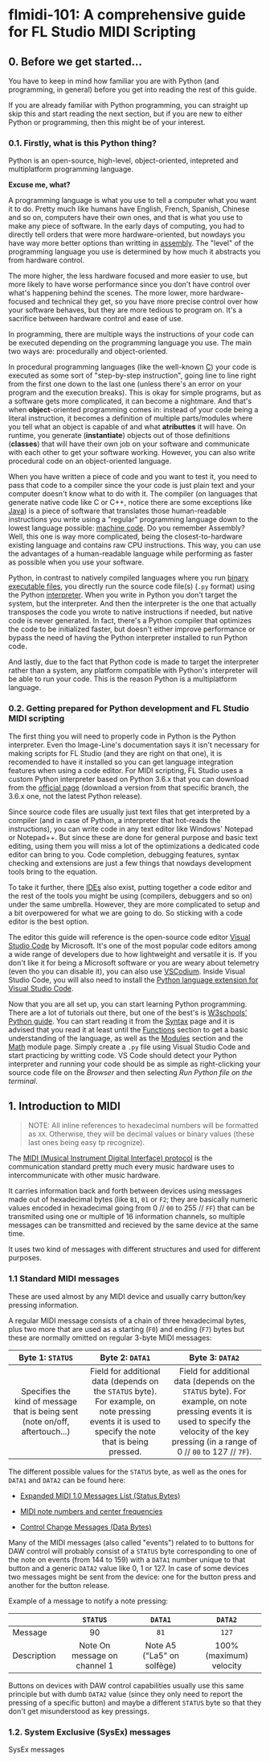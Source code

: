 # flmidi-101: A comprehensive guide for FL Studio MIDI Scripting

## 0. Before we get started...

You have to keep in mind how familiar you are with Python (and programming, in general) before you get into reading the rest of this guide.

If you are already familiar with Python programming, you can straight up skip this and start reading the next section, but if you are new to either Python or programming, then this might be of your interest.

### 0.1. Firstly, what is this Python thing?

Python is an open-source, high-level, object-oriented, intepreted and multiplatform programming language.

**Excuse me, what?**

A programming language is what you use to tell a computer what you want it to do. Pretty much like humans have English, French, Spanish, Chinese and so on, computers have their own ones, and that is what you use to make any piece of software. In the early days of computing, you had to directly tell orders that were more hardware-oriented, but nowdays you have way more better options than writting in [assembly](https://en.wikipedia.org/wiki/Assembly_language). The "level" of the programming language you use is determined by how much it abstracts you from hardware control.

The more higher, the less hardware focused and more easier to use, but more likely to have worse performance since you don't have control over what's happening behind the scenes. The more lower, more hardware-focused and technical they get, so you have more precise control over how your software behaves, but they are more tedious to program on. It's a sacrifice between hardware control and ease of use.

In programming, there are multiple ways the instructions of your code can be executed depending on the programming language you use. The main two ways are: procedurally and object-oriented.

In procedural programming languages (like the well-known [C](https://en.wikipedia.org/wiki/C_(programming_language))) your code is executed as some sort of "step-by-step instruction", going line to line right from the first one down to the last one (unless there's an error on your program and the execution breaks). This is okay for simple programs, but as a software gets more complicated, it can become a nightmare. And that's when **object**-oriented programming comes in: instead of your code being a literal instruction, it becomes a definition of multiple parts/modules where you tell what an object is capable of and what **atributtes** it will have. On runtime, you generate (**instantiate**) objects out of those definitions (**classes**) that will have their own job on your software and communicate with each other to get your software working. However, you can also write procedural code on an object-oriented language.

When you have written a piece of code and you want to test it, you need to pass that code to a compiler since the your code is just plain text and your computer doesn't know what to do with it. The compiler (on languages that generate native code like C or C++, notice there are some exceptions like [Java](https://en.wikipedia.org/wiki/Java_compiler)) is a piece of software that translates those human-readable instructions you write using a "regular" programming language down to the lowest language possible: [machine code](https://en.wikipedia.org/wiki/Machine_code). Do you remember Assembly? Well, this one is way more complicated, being the closest-to-hardware existing language and contains raw CPU instructions. This way, you can use the advantages of a human-readable language while performing as faster as possible when you use your software.

Python, in contrast to natively compiled languages where you run [binary executable files](https://en.wikipedia.org/wiki/Executable), you directly run the source code file(s) (`.py` format) using the Python [interpreter](https://techterms.com/definition/interpreter). When you write in Python you don't target the system, but the interpreter. And then the interpreter is the one that actually transposes the code you wrote to native instructions if needed, but native code is never generated. In fact, there's a Python compiler that optimizes the code to be initialized faster, but doesn't either improve performance or bypass the need of having the Python interpreter installed to run Python code.

And lastly, due to the fact that Python code is made to target the interpreter rather than a system, any platform compatible with Python's interpreter will be able to run your code. This is the reason Python is a multiplatform language.

### 0.2. Getting prepared for Python development and FL Studio MIDI scripting

The first thing you will need to properly code in Python is the Python interpreter. Even tho Image-Line's documentation says it isn't necessary for making scripts for FL Studio (and they are right on that one), it is recomended to have it installed so you can get language integration features when using a code editor. For MIDI scripting, FL Studio uses a custom Python interpreter based on Python 3.6.x that you can download from the [official page](https://www.python.org/downloads/) (download a version from that specific branch, the 3.6.x one, not the latest Python release).

Since source code files are usually just text files that get interpreted by a compiler (and in case of Python, a interpreter that hot-reads the instructions), you can write code in any text editor like Windows' Notepad or Notepad++. But since these are done for general purpose and basic text editing, using them you will miss a lot of the optimizations a dedicated code editor can bring to you. Code completion, debugging features, syntax checking and extensions are just a few things that nowdays development tools bring to the equation.

To take it further, there [IDEs](https://en.wikipedia.org/wiki/Integrated_development_environment) also exist, putting together a code editor and the rest of the tools you might be using (compilers, debuggers and so on) under the same umbrella. However, they are more complicated to setup and a bit overpowered for what we are going to do. So sticking with a code editor is the best option.

The editor this guide will reference is the open-source code editor [Visual Studio Code](https://code.visualstudio.com/) by Microsoft. It's one of the most popular code editors among a wide range of developers due to how lightweight and versatile it is. If you don't like it for being a Microsoft software or you are weary about telemetry (even tho you can disable it), you can also use [VSCodium](https://vscodium.com/). Inside Visual Studio Code, you will also need to install the [Python language extension for Visual Studio Code](https://marketplace.visualstudio.com/items?itemName=ms-python.python).

Now that you are all set up, you can start learning Python programming. There are a lot of tutorials out there, but one of the best's is [W3schools' Python guide](https://www.w3schools.com/python/default.asp). You can start reading it from the [Syntax](https://www.w3schools.com/python/python_syntax.asp) page and it is advised that you read it at least until the [Functions](https://www.w3schools.com/python/python_functions.asp) section to get a basic understanding of the language, as well as the [Modules](https://www.w3schools.com/python/python_modules.asp) section and the [Math](https://www.w3schools.com/python/python_math.asp) module page. Simply create a `.py` file using Visual Studio Code and start practicing by writting code. VS Code should detect your Python interpreter and running your code should be as simple as right-clicking your source code file on the *Browser* and then selecting *Run Python file on the terminal*.

## 1. Introduction to MIDI

> NOTE: All inline references to hexadecimal numbers will be formatted as `XX`. Otherwise, they will be decimal values or binary values (these last ones being easy tp recognize).

The [MIDI (Musical Instrument Digital Interface) protocol](https://en.wikipedia.org/wiki/MIDI) is the communication standard pretty much every music hardware uses to intercommunicate with other music hardware.

It carries information back and forth between devices using messages made out of hexadecimal bytes (like `B1`, `01` or `F2`; they are basically numeric values encoded in hexadecimal going from 0 // `00` to 255 // `FF`) that can be transmited using one or multiple of 16 information channels, so multiple messages can be transmitted and recieved by the same device at the same time.

It uses two kind of messages with different structures and used for different purposes.

### 1.1 Standard MIDI messages

These are used almost by any MIDI device and usually carry button/key pressing information.

A regular MIDI message consists of a chain of three hexadecimal bytes, plus two more that are used as a starting (`F0`) and ending (`F7`) bytes but these are normally omitted on regular 3-byte MIDI messages:

| Byte 1: `STATUS`                                                              | Byte 2: `DATA1`                                                                                                                                      | Byte 3: `DATA2`                                                                                                                                                                                 |
|:-----------------------------------------------------------------------------:|:----------------------------------------------------------------------------------------------------------------------------------------------------:|:-----------------------------------------------------------------------------------------------------------------------------------------------------------------------------------------------:|
| Specifies the kind of message that is being sent (note on/off, aftertouch...) | Field for additional data (depends on the `STATUS` byte). For example, on note pressing events it is used to specify the note that is being pressed. | Field for additional data (depends on the `STATUS` byte). For example, on note pressing events it is used to specify the velocity of the key pressing (in a range of 0 // `00` to 127 // `7F`). |

The different possible values for the `STATUS` byte, as well as the ones for `DATA1` and `DATA2` can be found here:

- [Expanded MIDI 1.0 Messages List (Status Bytes)](https://www.midi.org/specifications-old/item/table-2-expanded-messages-list-status-bytes)

- [MIDI note numbers and center frequencies](https://www.inspiredacoustics.com/en/MIDI_note_numbers_and_center_frequencies)

- [Control Change Messages (Data Bytes)](https://www.midi.org/specifications-old/item/table-3-control-change-messages-data-bytes-2)

Many of the MIDI messages (also called "events") related to to buttons for DAW control will probably consist of a `STATUS` byte corresponding to one of the note on events (from 144 to 159) with a `DATA1` number unique to that button and a generic `DATA2` value like 0, 1 or 127. In case of some devices two messages might be sent from the device: one for the button press and another for the button release.

Example of a message to notify a note pressing:

|             | `STATUS`                     | `DATA1`                    | `DATA2`                 |
| ----------- |:----------------------------:|:--------------------------:|:-----------------------:|
| Message     | 90                           | `81`                       | `127`                   |
| Description | Note On message on channel 1 | Note A5 ("La5" on solfège) | 100% (maximum) velocity |

Buttons on devices with DAW control capabilities usually use this same principle but with dumb `DATA2` value (since they only need to report the pressing of a specific button) and maybe a different `STATUS` byte so that they don't get misunderstood as key pressings.

### 1.2. System Exclusive (SysEx) messages

SysEx messages
